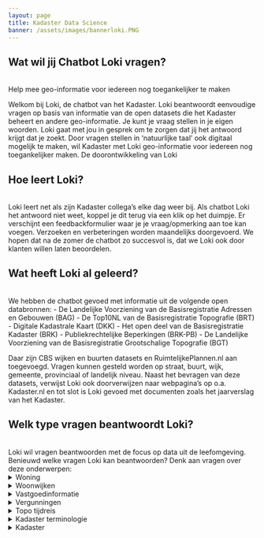 ```yaml
---
layout: page
title: Kadaster Data Science
banner: /assets/images/bannerloki.PNG
---
```


<script src="/demonstrators/lokiv3/assets/js/iframeResizer.min.js">
</script>
<iframe
  allowtransparency="true"
  frameborder="0"
  id="loki-chat"
  scrolling="no"
  src="/demonstrators/lokiv3/index.html"
  style="z-index: 9999; position: fixed; right: 0; bottom: 0; height: 0px; width: 0px;">
  title="Loki"
</iframe>
<script>
  iFrameResize({ sizeHeight: true, sizeWidth: true, autoResize: false, checkOrigin: false,  heightCalculationMethod: 'grow' }, '#loki-chat')
</script>

## Wat wil jij Chatbot Loki vragen? 
<br>
Help mee geo-informatie voor iedereen nog toegankelijker te maken 

Welkom bij Loki, de chatbot van het Kadaster. Loki beantwoordt eenvoudige vragen op basis van informatie van de open datasets die het Kadaster beheert en andere geo-informatie. Je kunt je vraag stellen in je eigen woorden. Loki gaat met jou in gesprek om te zorgen dat jij het antwoord krijgt dat je zoekt. Door vragen stellen in ‘natuurlijke taal’ ook digitaal mogelijk te maken, wil Kadaster met Loki geo-informatie voor iedereen nog toegankelijker maken. 
De doorontwikkeling van Loki

## Hoe leert Loki? 
<br>
Loki leert net als zijn Kadaster collega’s elke dag weer bij. Als chatbot Loki het antwoord niet weet, koppel je dit terug via een klik op het duimpje. Er verschijnt een feedbackformulier waar je je vraag/opmerking aan toe kan voegen. Verzoeken en verbeteringen worden maandelijks doorgevoerd. We hopen dat na de zomer de chatbot zo succesvol is, dat we Loki ook door klanten willen laten beoordelen. 

## Wat heeft Loki al geleerd? 
<br>
We hebben de chatbot gevoed met informatie uit de volgende open databronnen: 
- De Landelijke Voorziening van de Basisregistratie Adressen en Gebouwen (BAG) 
- De Top10NL van de Basisregistratie Topografie (BRT) 
- Digitale Kadastrale Kaart (DKK) 
- Het open deel van de Basisregistratie Kadaster (BRK) 
- Publiekrechtelijke Beperkingen (BRK-PB) 
- De Landelijke Voorziening van de Basisregistratie Grootschalige Topografie (BGT) 
 
Daar zijn CBS wijken en buurten datasets en RuimtelijkePlannen.nl aan toegevoegd. Vragen kunnen gesteld worden op straat, buurt, wijk, gemeente, provinciaal of landelijk niveau. Naast het bevragen van deze datasets, verwijst Loki ook doorverwijzen naar webpagina’s op o.a. Kadaster.nl en tot slot is Loki gevoed met documenten zoals het jaarverslag van het Kadaster. 

## Welk type vragen beantwoordt Loki? 
<br>
Loki wil vragen beantwoorden met de focus op data uit de leefomgeving. Benieuwd welke vragen Loki kan beantwoorden? Denk aan vragen over deze onderwerpen: 

 
<details>
<summary> Woning </summary>
<br>
Hoe groot is mijn perceel? 
<br>
Hoeveel is mijn huis waard? 
<br>
Woningwaarde berekenen 
<br>
Wat is de WOZ waarde van mijn woning? 
<br>
Wat is de koopsom van adres? 
<br>
Wat is de woonoppervlakte van mijn huis? 
<br>
Wat is het bouwjaar van mijn huis? 
<br>
Wat is het dichtstbijzijnde ziekenhuis? 
<br>
Welke huizen hebben een vloeroppervlakte groter dan 150m2 en perceeloppervlakte groter dan 500m2 in Warnsveld? 
<br>
Wat is de oudste kerk in provincie Gelderland? 
<br>
<br>
</details>

<details>
<summary> Woonwijken </summary>
<br>

Wat is de gemiddelde woningwaarde in mijn wijk? 
<br>
Geef mij de hypotheekakte van adres 
<br>
In welke buurt staat mijn huis? 
<br>
Wat is het aantal huizen in mijn straat? 
<br>
Hoe is de criminaliteit in mijn wijk? 
<br>
Wat is de verhouding tussen gezinnen met of zonder kinderen? 
<br>
Wie is eigenaar van adres 
<br>
Wat is het energielabel in deze wijk? 
<br>
<br>
</details>

<details>
<summary> Vastgoedinformatie  </summary>
<br>
Geef me informatie over de woningmarkt 
<br>
Wat is de gemiddelde koopsom in mijn provincie? 
<br>
Wat is het aantal verkochte woningen per provincie? 
<br>
Geef mij een overzicht met woningtransacties
<br> 
<br>
</details>

<details>
<summary> Vergunningen  </summary>
<br>
Welke vergunningen zijn er verstrekt in mijn wijk? 
<br>
Welke vergunningaanvragen zijn er? 
<br>
Welke aanvragen voor milieuvergunningen zijn er? 
<br>
<br>
</details>

<details>
<summary> Topo tijdreis  </summary>
<br>

Hoe zag mijn buurt er vroeger uit? 
<br>
Hoe zag mijn woonplaats er vroeger uit? 
<br>
<br>
</details>

<details>
<summary> Kadaster terminologie  </summary>
<br>
Wat is een Kadastrale grens? 
<br>
Wat is een perceel? 
<br>
Wat is een koopovereenkomst? 
<br>
Wat is een recht van overpad? 
<br>
Wat is een erfpachtcanon? 
<br>
Wat is vruchtgebruik? 
<br>
Wat is een verblijfsobject? 
<br>
<br>
</details>

 <details>
<summary> Kadaster   </summary>
<br>

Wat is de ambitie van het Kadaster? 
<br>
Wat is de Kadaster Knowledge Graph? 
<br>
<br>
</details>

 


 

 





 

 


 




 


